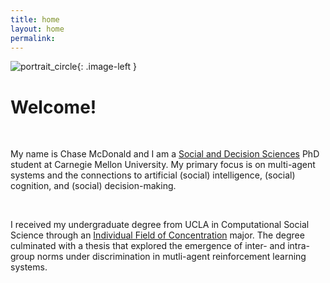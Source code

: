 ```yaml
---
title: home
layout: home
permalink:
---
```


<style type="text/css">
.image-left {
  display: block;
  margin-left: auto;
  margin-right: auto;
  @include media($medium) {
    float: left;
    margin-right: $gutter;
  }
}
</style>



![portrait_circle](/images/portrait_circle.png){: .image-left }


# Welcome!
<br/>

My name is Chase McDonald and I am a [Social and Decision Sciences](https://www.cmu.edu/dietrich/sds/) PhD student at Carnegie Mellon University. My primary focus is on multi-agent systems and the connections to artificial (social) intelligence, (social) cognition, and (social) decision-making.

<br/>

I received my undergraduate degree from UCLA in Computational Social Science through an [Individual Field of Concentration](http://www.honors.ucla.edu/other-programs/design-your-own-major/#) major. The degree culminated with a thesis that explored the emergence of inter- and intra-group norms under discrimination in mutli-agent reinforcement learning systems.  <br/>
